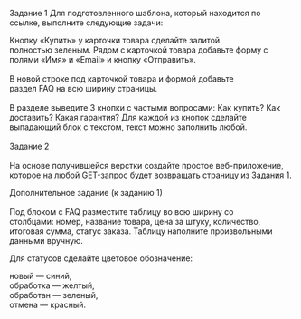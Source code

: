 Задание 1
Для подготовленного шаблона, который находится по <br>ссылке, выполните следующие задачи:

Кнопку «Купить» у карточки товара сделайте залитой <br>полностью зеленым.
Рядом с карточкой товара добавьте форму с полями «Имя» и «Email» и кнопку «Отправить».<br><br>
В новой строке под карточкой товара и формой добавьте <br>раздел FAQ на всю ширину страницы. <br><br>В разделе выведите 3 кнопки с частыми вопросами:
Как купить?
Как доставить?
Какая гарантия?
Для каждой из кнопок сделайте выпадающий блок с текстом, текст можно заполнить любой.
<br><br>Задание 2<br><br>
На основе получившейся верстки создайте простое веб-приложение, которое на любой GET-запрос будет возвращать страницу из Задания 1.

Дополнительное задание (к заданию 1)<br><br>
Под блоком с FAQ разместите таблицу во всю ширину со <br>столбцами: номер, название товара, цена за штуку, количество, итоговая сумма, статус заказа. Таблицу наполните произвольными данными вручную.

Для статусов сделайте цветовое обозначение:

новый — синий,<br>
обработка — желтый,<br>
обработан — зеленый,<br>
отмена — красный.